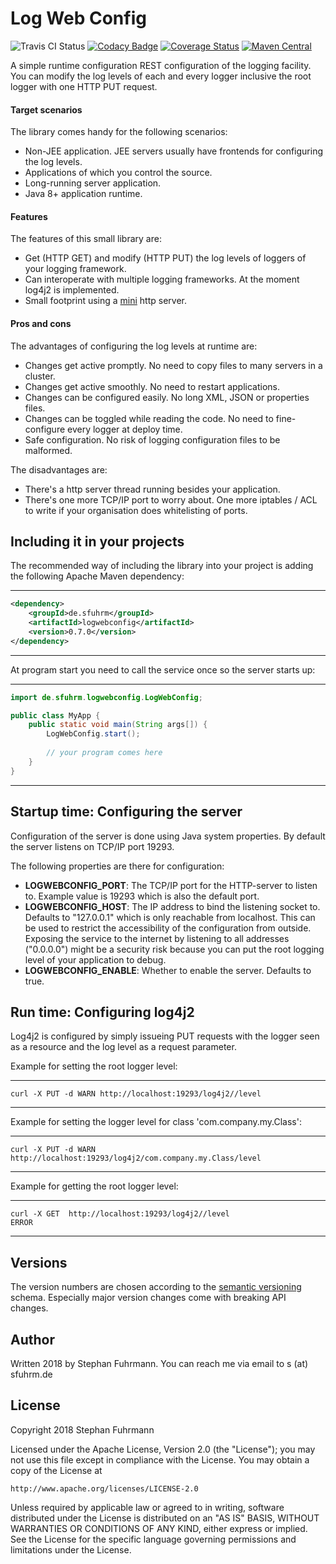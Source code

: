 Log Web Config
===================
![Travis CI Status](https://travis-ci.org/sfuhrm/logwebconfig.svg?branch=master)
[![Codacy Badge](https://api.codacy.com/project/badge/Grade/3d9b5025bb484534b9daab2fc5f3da73)](https://www.codacy.com/app/sfuhrm/logwebconfig?utm_source=github.com&amp;utm_medium=referral&amp;utm_content=sfuhrm/logwebconfig&amp;utm_campaign=Badge_Grade)
[![Coverage Status](https://coveralls.io/repos/github/sfuhrm/logwebconfig/badge.svg)](https://coveralls.io/github/sfuhrm/logwebconfig) 
[![Maven Central](https://maven-badges.herokuapp.com/maven-central/de.sfuhrm/logwebconfig/badge.svg)](https://maven-badges.herokuapp.com/maven-central/de.sfuhrm/logwebconfig) 

A simple runtime configuration REST configuration of the logging facility.
You can modify the log levels of each and every logger inclusive the root logger with one HTTP PUT request.

#### Target scenarios

The library comes handy for the following scenarios:
* Non-JEE application. JEE servers usually have frontends for configuring the log levels.
* Applications of which you control the source.
* Long-running server application. 
* Java 8+ application runtime.

#### Features

The features of this small library are:
* Get (HTTP GET) and modify (HTTP PUT) the log levels of loggers of your
logging framework.
* Can interoperate with multiple logging frameworks. At the moment log4j2 is implemented.
* Small footprint using a [mini](https://github.com/NanoHttpd/nanohttpd) http server.

#### Pros and cons

The advantages of configuring the log levels at runtime are:
* Changes get active promptly. No need to copy files to many servers in a cluster.
* Changes get active smoothly. No need to restart applications.
* Changes can be configured easily. No long XML, JSON or properties files.
* Changes can be toggled while reading the code. No need to fine-configure every logger at deploy time.
* Safe configuration. No risk of logging configuration files to be malformed.

The disadvantages are:
* There's a http server thread running besides your application.
* There's one more TCP/IP port to worry about. One more iptables / ACL
to write if your organisation does whitelisting of ports.

## Including it in your projects

The recommended way of including the library into your project is adding the
following Apache Maven dependency:

---------------------------------------

```xml
<dependency>
    <groupId>de.sfuhrm</groupId>
    <artifactId>logwebconfig</artifactId>
    <version>0.7.0</version>
</dependency>
```

---------------------------------------

At program start you need to call the service once so the
server starts up:

---------------------------------------

```java
import de.sfuhrm.logwebconfig.LogWebConfig;

public class MyApp {
    public static void main(String args[]) {
        LogWebConfig.start();
        
        // your program comes here
    }
}
```

---------------------------------------

## Startup time: Configuring the server

Configuration of the server is done using Java system properties.
By default the server listens on TCP/IP port 19293.

The following properties are there for configuration:

* **LOGWEBCONFIG_PORT**: The TCP/IP port for the HTTP-server to listen to. Example value is 19293 which is also the default port.
* **LOGWEBCONFIG_HOST**: The IP address to bind the listening socket to. Defaults to "127.0.0.1" which is only reachable from localhost.
This can be used to restrict the accessibility of the configuration from outside. Exposing the service to the internet by listening to all addresses ("0.0.0.0")
might be a security risk because you can put the root logging level of your application to debug.
* **LOGWEBCONFIG_ENABLE**: Whether to enable the server. Defaults to true.

## Run time: Configuring log4j2

Log4j2 is configured by simply issueing PUT requests with the logger seen as a
resource and the log level as a request parameter.

Example for setting the root logger level:

---------------------------------------
```
curl -X PUT -d WARN http://localhost:19293/log4j2//level
```
---------------------------------------

Example for setting the logger level for class 'com.company.my.Class':

---------------------------------------
```
curl -X PUT -d WARN http://localhost:19293/log4j2/com.company.my.Class/level
```
---------------------------------------

Example for getting the root logger level:

---------------------------------------
```
curl -X GET  http://localhost:19293/log4j2//level
ERROR
```
---------------------------------------

## Versions

The version numbers are chosen according to the
[semantic versioning](https://semver.org/) schema.
Especially major version changes come with breaking API
changes.

## Author

Written 2018 by Stephan Fuhrmann. You can reach me via email to s (at) sfuhrm.de

## License

Copyright 2018 Stephan Fuhrmann

Licensed under the Apache License, Version 2.0 (the "License");
you may not use this file except in compliance with the License.
You may obtain a copy of the License at

    http://www.apache.org/licenses/LICENSE-2.0

Unless required by applicable law or agreed to in writing, software
distributed under the License is distributed on an "AS IS" BASIS,
WITHOUT WARRANTIES OR CONDITIONS OF ANY KIND, either express or implied.
See the License for the specific language governing permissions and
limitations under the License. 
